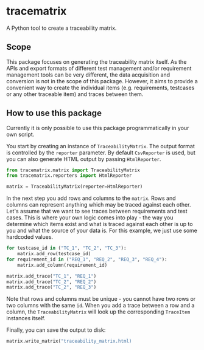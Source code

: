 # tracematrix
A Python tool to create a traceability matrix.

## Scope
This package focuses on generating the traceability matrix itself.
As the APIs and export formats of different test management and/or requirement management tools can be very different, the data acquisition and conversion is not in the scope of this package. However, it aims to provide a convenient way to create the individual items (e.g. requirements, testcases or any other traceable item) and traces between them.

## How to use this package
Currently it is only possible to use this package programmatically in your own script.

You start by creating an instance of ``TraceabilityMatrix``.
The output format is controlled by the ``reporter`` parameter.
By default ``CsvReporter`` is used, but you can also generate HTML output by passing ``HtmlReporter``.
```Python
from tracematrix.matrix import TraceabilityMatrix
from tracematrix.reporters import HtmlReporter

matrix = TraceabilityMatrix(reporter=HtmlReporter)
```

In the next step you add rows and columns to the ``matrix``. Rows and columns can represent anything
which may be traced against each other. Let's assume that we want to see traces between requirements and test cases.
This is where your own logic comes into play - the way you determine which items exist and what is traced against each other is up to you and what the source of your data is. For this example, we just use some hardcoded values.
```Python
for testcase_id in ("TC_1", "TC_2", "TC_3"):
    matrix.add_row(testcase_id)
for requirement_id in ("REQ_1", "REQ_2", "REQ_3", "REQ_4"):
    matrix.add_column(requirement_id)

matrix.add_trace("TC_1", "REQ_1")
matrix.add_trace("TC_2", "REQ_2")
matrix.add_trace("TC_2", "REQ_3")
```
Note that rows and columns must be unique - you cannot have two rows or two columns with the same ``id``.
When you add a trace between a row and a column, the ``TraceabilityMatrix`` will look up the corresponding
``TraceItem`` instances itself.

Finally, you can save the output to disk:
```Python
matrix.write_matrix("traceability_matrix.html)
```
